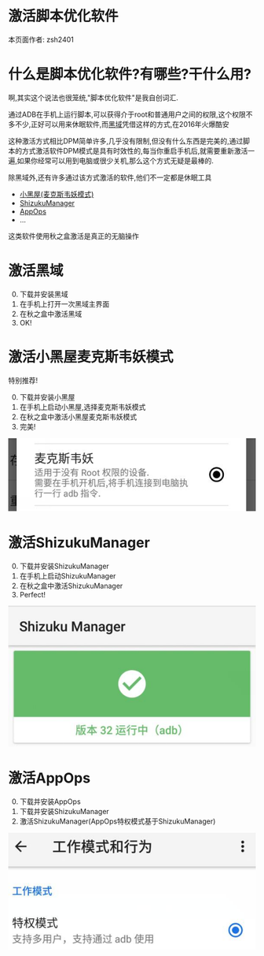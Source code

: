 # <div class="text-center">激活脚本优化软件</div> 

<div class="text-center">本页面作者: zsh2401</div>

# 什么是脚本优化软件?有哪些?干什么用?
啊,其实这个说法也很笼统,"脚本优化软件"是我自创词汇.

<!-- 这类软件的代表就是黑域,当年黑域凭着ADB运行脚本的免ROOT使用方式火爆酷安 -->

通过ADB在手机上运行脚本,可以获得介于root和普通用户之间的权限,这个权限不多不少,正好可以用来休眠软件,而[黑域](https://www.coolapk.com/apk/me.piebridge.brevent)凭借这样的方式,在2016年火爆酷安

这种激活方式相比DPM简单许多,几乎没有限制,但没有什么东西是完美的,通过脚本的方式激活软件DPM模式是具有时效性的,每当你重启手机后,就需要重新激活一遍,如果你经常可以用到电脑或很少关机,那么这个方式无疑是最棒的.

除黑域外,还有许多通过该方式激活的软件,他们不一定都是休眠工具
* [小黑屋(麦克斯韦妖模式)](https://www.coolapk.com/apk/web1n.stopapp)
* [ShizukuManager](https://www.coolapk.com/apk/moe.shizuku.privileged.api)
* [AppOps](https://www.coolapk.com/apk/rikka.appops)
* ...

这类软件使用秋之盒激活是真正的无脑操作

# 激活黑域
0. 下载并安装黑域
1. 在手机上打开一次黑域主界面
2. 在秋之盒中激活黑域
3. OK!

# 激活小黑屋麦克斯韦妖模式
<span class="important">特别推荐!</span>

0. 下载并安装小黑屋
1. 在手机上启动小黑屋,选择麦克斯韦妖模式
2. 在秋之盒中激活小黑屋麦克斯韦妖模式
3. 完美!

![](assets/script/maxwell.jpg)

# 激活ShizukuManager

0. 下载并安装ShizukuManager
1. 在手机上启动ShizukuManager
2. 在秋之盒中激活ShizukuManager
3. Perfect!

![](assets/script/shizuku.jpg)

# 激活AppOps

0. 下载并安装AppOps
1. 下载并安装ShizukuManager
2. 激活ShizukuManager(AppOps特权模式基于ShizukuManager)

![](assets/script/appops.jpg)
